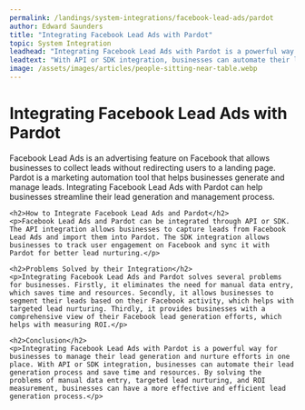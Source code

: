```yaml
---
permalink: /landings/system-integrations/facebook-lead-ads/pardot
author: Edward Saunders
title: "Integrating Facebook Lead Ads with Pardot"
topic: System Integration
leadhead: "Integrating Facebook Lead Ads with Pardot is a powerful way for businesses to manage their lead generation and nurture efforts in one place"
leadtext: "With API or SDK integration, businesses can automate their lead generation process and save time and resources. By solving the problems of manual data entry, targeted lead nurturing, and ROI measurement, businesses can have a more effective and efficient lead generation process."
image: /assets/images/articles/people-sitting-near-table.webp
---
```

<div class="arttext">    <h1>Integrating Facebook Lead Ads with Pardot</h1>
    <p>Facebook Lead Ads is an advertising feature on Facebook that allows businesses to collect leads without redirecting users to a landing page. Pardot is a marketing automation tool that helps businesses generate and manage leads. Integrating Facebook Lead Ads with Pardot can help businesses streamline their lead generation and management process.</p>
    
    <h2>How to Integrate Facebook Lead Ads and Pardot</h2>
    <p>Facebook Lead Ads and Pardot can be integrated through API or SDK. The API integration allows businesses to capture leads from Facebook Lead Ads and import them into Pardot. The SDK integration allows businesses to track user engagement on Facebook and sync it with Pardot for better lead nurturing.</p>
    
    <h2>Problems Solved by their Integration</h2>
    <p>Integrating Facebook Lead Ads and Pardot solves several problems for businesses. Firstly, it eliminates the need for manual data entry, which saves time and resources. Secondly, it allows businesses to segment their leads based on their Facebook activity, which helps with targeted lead nurturing. Thirdly, it provides businesses with a comprehensive view of their Facebook lead generation efforts, which helps with measuring ROI.</p>
    
    <h2>Conclusion</h2>
    <p>Integrating Facebook Lead Ads with Pardot is a powerful way for businesses to manage their lead generation and nurture efforts in one place. With API or SDK integration, businesses can automate their lead generation process and save time and resources. By solving the problems of manual data entry, targeted lead nurturing, and ROI measurement, businesses can have a more effective and efficient lead generation process.</p>
</div>